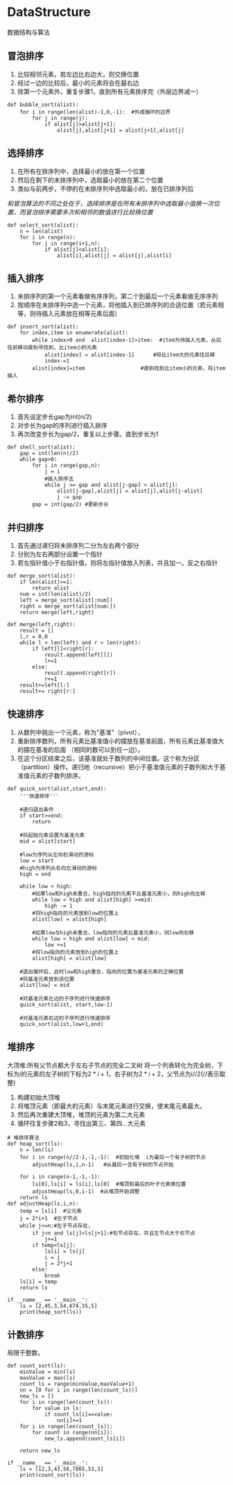 # DataStructure
数据结构与算法

## 冒泡排序
1. 比较相邻元素，若左边比右边大，则交换位置
2. 经过一边的比较后，最小的元素将会在最右边
3. 除第一个元素外，重复步骤1，直到所有元素排序完（外层边界减一）

```
def bubble_sort(alist):
    for i in range(len(alist)-1,0,-1):  #外成循环的边界
        for j in range(j):
            if alist[j]>alist[j+1]:
                alist[j],alist[j+1] = alist[j+1],alist[j]
```

## 选择排序
1. 在所有在排序列中，选择最小的放在第一个位置
2. 然后在剩下的未排序列中，选取最小的放在第二个位置
3. 类似与前两步，不停的在未排序列中选取最小的，放在已排序列后

*和冒泡算法的不同之处在于，选择排序是在所有未排序列中选取最小值换一次位置，而冒泡排序需要多次和相邻的数值进行比较换位置*
```
def select_sort(alist):
    n = len(alist)
    for i in range(n):
        for j in range(i+1,n):
            if alist[j]<alist[i]:
                alist[i],alist[j] = alist[j],alist[i]
```
## 插入排序
1. 未排序列的第一个元素看做有序序列，第二个到最后一个元素看做无序序列
2. 按顺序在未排序列中选一个元素，将他插入到已排序列的合适位置（若元素相等，则待插入元素放在相等元素后面）
```
def insert_sort(alist):
    for index,item in enumerate(alist):
        while index>0 and  alist[index-1]>item:  #item为待插入元素，从后往前移动直到寻找到，比item小的元素
        	alist[index] = alist[index-1]      #将比item大的元素往后移
        	index-=1
        alist[index]=item                  #直到找到比item小的元素，将item插入

```

## 希尔排序
1. 首先设定步长gap为int(n/2)
2. 对步长为gap的序列进行插入排序
3. 再次改变步长为gap/2，重复以上步骤。直到步长为1
```
def shell_sort(alist):
    gap = int(len(n)/2)
    while gap>0:
        for i in range(gap,n):
            j = i
            #插入排序法
            while j >= gap and alist[j-gap] > alist[j]:
                alist[j-gap],alist[j] = alist[j],alist[j-alist]
                j -= gap
        gap = int(gap/2) #更新步长
```

## 并归排序
1. 首先通过递归将未排序列二分为左右两个部分
2. 分别为左右两部分设置一个指针
3. 若左指针值小于右指针值，则将左指针值放入列表，并且加一。反之右指针
```
def merge_sort(alist):
    if len(alist)>=1:
        return alist
    num = int(len(alist)/2)
    left = merge_sort(alist[:num])
    right = merge_sort(alist[num:])
    return merge(left,right)

def merge(left,right):
    result = []
    l,r = 0,0
    while l < len(left) and r < len(right):
        if left[l]<right[r]:
            result.append(left[l])
            l+=1
        else:
            result.append(right[r])
            r+=1
    result+=left[l:]
    result+= right[r:]
```

## 快速排序
1. 从数列中挑出一个元素，称为"基准"（pivot），
2. 重新排序数列，所有元素比基准值小的摆放在基准前面，所有元素比基准值大的摆在基准的后面
（相同的数可以到任一边）。
3. 在这个分区结束之后，该基准就处于数列的中间位置。这个称为分区（partition）操作。递归地（recursive）把小于基准值元素的子数列和大于基准值元素的子数列排序。

```
def quick_sort(alist,start,end):
    '''快速排序'''

    #递归退出条件
    if start>=end:
        return

    #将起始元素设置为基准元素
    mid = alist[start]

    #low为序列从左向右滑动的游标
    low = start
    #high为序列从右向左滑动的游标
    high = end

    while low < high:
        #如果low和high未重合，high指向的元素不比基准元素小，则high向左移
        while low < high and alist[high] >=mid:
            high -= 1
        #将high指向的元素放到low的位置上
        alist[low] = alist[high]

        #如果low与high未重合，low指向的元素比基准元素小，则low向右移
        while low < high and alist[low] < mid:
            low +=1
        #将low指向的元素放到high的位置上
        alist[high] = alist[low]

    #退出循环后，此时low和high重合，指向的位置为基准元素的正确位置
    #将基准元素放到该位置
    alist[low] = mid

    #对基准元素左边的子序列进行快速排序
    quick_sort(alist, start,low-1)

    #对基准元素右边的子序列进行快速排序
    quick_sort(alist,low+1,end)

```
## 堆排序
大顶堆:所有父节点都大于左右子节点的完全二叉树
将一个列表转化为完全树，下标为$i$的元素的左子树的下标为$2*i+1$，右子树为$2*i+2$，父节点为i//2(//表示取整)

1. 构建初始大顶堆
2. 将堆顶元素（即最大的元素）与末尾元素进行交换，使末尾元素最大。
3. 然后再次重建大顶堆，堆顶的元素为第二大元素
4. 循环往复步骤2和3，寻找出第三、第四...大元素
```
# 堆排序算法
def heap_sort(ls):
    n = len(ls)
    for i in range(n//2-1,-1,-1):  #初始化堆  i为最后一个有子树的节点
        adjustHeap(ls,i,n-1)   #从最后一含有子树的节点开始

    for i in range(n-1,-1,-1):
        ls[0],ls[i] = ls[i],ls[0]  #堆顶和最后的叶子元素换位置
        adjustHeap(ls,0,i-1)  #从堆顶开始调整
    return ls
def adjustHeap(ls,i,n):
    temp = ls[i]  #父元素
    j = 2*i+1  #左子节点
    while j<=n:#左子节点存在，
        if j<n and ls[j]<ls[j+1]:#右节点存在，并且左节点大于右节点
            j+=1
        if temp<ls[j]:
            ls[i] = ls[j]
            i = j
            j = 2*j+1
        else:
            break
    ls[i] = temp
    return ls
    
if __name__ == '__main__':
    ls = [2,45,3,54,674,35,5]
    print(heap_sort(ls))
```
## 计数排序
局限于整数。
```
def count_sort(ls):
    minValue = min(ls)
    maxValue = max(ls)
    count_ls = range(minValue,maxValue+1)
    nn = [0 for i in range(len(count_ls))]
    new_ls = []
    for i in range(len(count_ls)):
        for value in ls:
            if count_ls[i]==value:
                nn[i]+=1
    for i in range(len(count_ls)):
        for count in range(nn[i]):
            new_ls.append(count_ls[i])

    return new_ls

if __name__ == '__main__':
    ls = [12,3,43,56,7865,53,3]
    print(count_sort(ls))
```